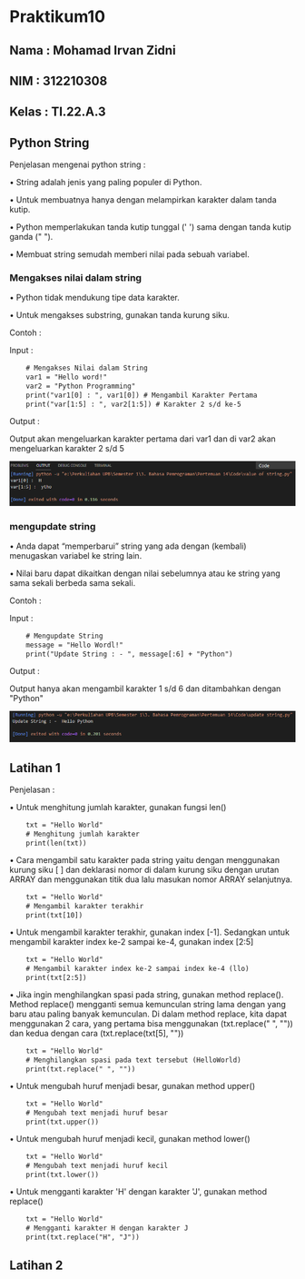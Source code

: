 # Praktikum10

## Nama : Mohamad Irvan Zidni

## NIM : 312210308

## Kelas : TI.22.A.3

## Python String
Penjelasan mengenai python string :

• String adalah jenis yang paling populer di Python.

• Untuk membuatnya hanya dengan melampirkan karakter dalam tanda kutip.

• Python memperlakukan tanda kutip tunggal (' ') sama dengan tanda kutip ganda (" ").

• Membuat string semudah memberi nilai pada sebuah variabel.

### Mengakses nilai dalam string

• Python tidak mendukung tipe data karakter.

• Untuk mengakses substring, gunakan tanda kurung siku.

Contoh :

Input :

        # Mengakses Nilai dalam String
        var1 = "Hello word!"
        var2 = "Python Programming"
        print("var1[0] : ", var1[0]) # Mengambil Karakter Pertama
        print("var[1:5] : ", var2[1:5]) # Karakter 2 s/d ke-5

Output :

Output akan mengeluarkan karakter pertama dari var1 dan di var2 akan mengeluarkan karakter 2 s/d 5

![Foto](Picture/Contoh%201.png)

### mengupdate string

• Anda dapat “memperbarui” string yang ada dengan (kembali) menugaskan variabel ke string lain.

• Nilai baru dapat dikaitkan dengan nilai sebelumnya atau ke string yang sama sekali berbeda sama sekali.

Contoh :

Input :

        # Mengupdate String
        message = "Hello Wordl!"
        print("Update String : - ", message[:6] + "Python")

Output :

Output hanya akan mengambil karakter 1 s/d 6 dan ditambahkan dengan "Python"

![Foto](Picture/Contoh%202.png)

## Latihan 1

Penjelasan :

• Untuk menghitung jumlah karakter, gunakan fungsi len()

        txt = "Hello World"
        # Menghitung jumlah karakter
        print(len(txt))

• Cara mengambil satu karakter pada string yaitu dengan menggunakan kurung siku [ ] dan deklarasi nomor di dalam kurung siku dengan urutan ARRAY dan menggunakan titik dua lalu masukan nomor ARRAY selanjutnya. 

        txt = "Hello World"
        # Mengambil karakter terakhir
        print(txt[10])

• Untuk mengambil karakter terakhir, gunakan index [-1]. Sedangkan untuk mengambil karakter index ke-2 sampai ke-4, gunakan index [2:5]

        txt = "Hello World"
        # Mengambil karakter index ke-2 sampai index ke-4 (llo)
        print(txt[2:5])

• Jika ingin menghilangkan spasi pada string, gunakan method replace(). Method replace() mengganti semua kemunculan string lama dengan yang baru atau paling banyak kemunculan.
Di dalam method replace, kita dapat menggunakan 2 cara, yang pertama bisa menggunakan (txt.replace(" ", "")) dan kedua dengan cara (txt.replace(txt[5], ""))

        txt = "Hello World"
        # Menghilangkan spasi pada text tersebut (HelloWorld)
        print(txt.replace(" ", ""))

• Untuk mengubah huruf menjadi besar, gunakan method upper()

        txt = "Hello World"
        # Mengubah text menjadi huruf besar
        print(txt.upper())

• Untuk mengubah huruf menjadi kecil, gunakan method lower()

        txt = "Hello World"
        # Mengubah text menjadi huruf kecil
        print(txt.lower())

• Untuk mengganti karakter 'H' dengan karakter 'J', gunakan method replace()

        txt = "Hello World"
        # Mengganti karakter H dengan karakter J
        print(txt.replace("H", "J"))

## Latihan 2
